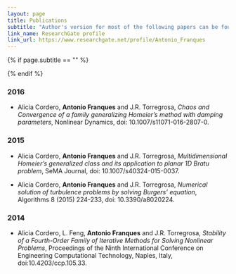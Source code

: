 ```yaml
---
layout: page
title: Publications
subtitle: "Author's version for most of the following papers can be found at my"
link_name: ResearchGate profile
link_url: https://www.researchgate.net/profile/Antonio_Franques
---
```


{% if page.subtitle == "" %}
<div class="empty_subtitle"></div>
{% endif %}

### 2016
- Alicia Cordero, **Antonio Franques** and J.R. Torregrosa, _Chaos and Convergence of a family generalizing Homeier’s method with damping parameters_, Nonlinear Dynamics, doi: 10.1007/s11071-016-2807-0.

### 2015
- Alicia Cordero, **Antonio Franques** and J.R. Torregrosa, _Multidimensional Homeier’s generalized class and its application to planar 1D Bratu problem_, SeMA Journal, doi: 10.1007/s40324-015-0037.

- Alicia Cordero, **Antonio Franques** and J.R. Torregrosa, _Numerical solution of turbulence problems by solving Burgers’ equation_, Algorithms 8 (2015) 224-233, doi: 10.3390/a8020224.

### 2014
- Alicia Cordero, L. Feng, **Antonio Franques** and J.R. Torregrosa, _Stability of a Fourth-Order Family of Iterative Methods for Solving Nonlinear Problems_, Proceedings of the Ninth International Conference on Engineering Computational Technology, Naples, Italy, doi:10.4203/ccp.105.33.
